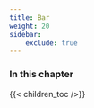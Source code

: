 ```yaml
---
title: Bar
weight: 20
sidebar:
    exclude: true
---
```


### In this chapter

{{< children_toc />}}